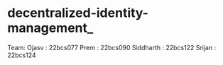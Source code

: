 # decentralized-identity-management_

Team:
Ojasv : 22bcs077
Prem : 22bcs090
Siddharth : 22bcs122
Srijan : 22bcs124
